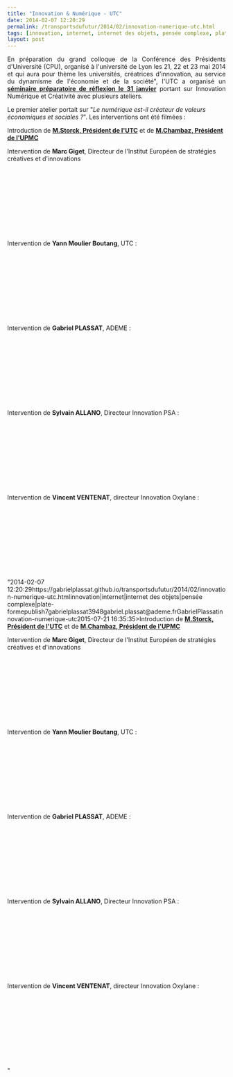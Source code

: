 ```yaml
---
title: "Innovation & Numérique - UTC"
date: 2014-02-07 12:20:29
permalink: /transportsdufutur/2014/02/innovation-numerique-utc.html
tags: [innovation, internet, internet des objets, pensée complexe, plate-forme]
layout: post
---
```


<p style="text-align: justify;">En préparation du grand colloque de la Conférence des Présidents d'Université (CPU), organisé à l'université de Lyon les 21, 22 et 23 mai 2014 et qui aura pour thème les universités, créatrices d'innovation, au service du dynamisme de l'économie et de la société", l'UTC a organisé un <a href=""http://www.utc.fr/utc-evenements/page00150219.php"" target=""_blank""><strong>séminaire préparatoire de réflexion le 31 janvier</strong></a> portant sur Innovation Numérique et Créativité avec plusieurs ateliers.</p> <p style=""text-align: justify>Le premier atelier portait sur "<em>Le numérique est-il créateur de valeurs économiques et sociales ?</em>". Les interventions ont été filmées :</p> <p style=""text-align: justify></p>  <!--more-->  <p style=""text-align: justify>Introduction de <a href=""http://youtu.be/si6M3qlByok"" target=""_self""><strong>M.Storck, Président de l'UTC</strong></a> et de <a href=""http://youtu.be/VnpwNPGLoPE"" target=""_blank""><strong>M.Chambaz, Président de l'UPMC</strong></a></p> <p style=""text-align: justify>Intervention de <strong>Marc Giget</strong>, Directeur de l'Institut Européen de stratégies créatives et d'innovations</p> <p><iframe allowfullscreen="""" frameborder=""0"" height=""225"" src=""//www.youtube.com/embed/LG0m_XtXYT8"" width=""400""></iframe></p> <p style=""text-align: justify>Intervention de <strong>Yann Moulier Boutang</strong>, UTC :<strong><br /></strong></p> <p><iframe allowfullscreen="""" frameborder=""0"" height=""225"" src=""//www.youtube.com/embed/1LDKqOBpdBg"" width=""400""></iframe></p> <p style=""text-align: justify>Intervention de <strong>Gabriel PLASSAT</strong>, ADEME : </p> <p><iframe allowfullscreen="""" frameborder=""0"" height=""225"" src=""//www.youtube.com/embed/MJqp7lFQqgQ"" width=""400""></iframe></p> <p>Intervention de <strong>Sylvain ALLANO</strong>, Directeur Innovation PSA :</p> <p><iframe allowfullscreen="""" frameborder=""0"" height=""225"" src=""//www.youtube.com/embed/iniimhO_guE"" width=""400""></iframe></p> <p>Intervention de <strong>Vincent VENTENAT</strong>, directeur Innovation Oxylane :</p> <p><iframe allowfullscreen="""" frameborder=""0"" height=""225"" src=""//www.youtube.com/embed/KfrKcTcIxTo"" width=""400""></iframe></p>"2014-02-07 12:20:29https://gabrielplassat.github.io/transportsdufutur/2014/02/innovation-numerique-utc.htmlinnovation|internet|internet des objets|pensée complexe|plate-formepublish7gabrielplassat3948gabriel.plassat@ademe.frGabrielPlassatinnovation-numerique-utc2015-07-21 16:35:35>Introduction de <a href=""http://youtu.be/si6M3qlByok"" target=""_self""><strong>M.Storck, Président de l'UTC</strong></a> et de <a href=""http://youtu.be/VnpwNPGLoPE"" target=""_blank""><strong>M.Chambaz, Président de l'UPMC</strong></a></p> <p style=""text-align: justify>Intervention de <strong>Marc Giget</strong>, Directeur de l'Institut Européen de stratégies créatives et d'innovations</p> <p><iframe allowfullscreen="""" frameborder=""0"" height=""225"" src=""//www.youtube.com/embed/LG0m_XtXYT8"" width=""400""></iframe></p> <p style=""text-align: justify>Intervention de <strong>Yann Moulier Boutang</strong>, UTC :<strong><br /></strong></p> <p><iframe allowfullscreen="""" frameborder=""0"" height=""225"" src=""//www.youtube.com/embed/1LDKqOBpdBg"" width=""400""></iframe></p> <p style=""text-align: justify>Intervention de <strong>Gabriel PLASSAT</strong>, ADEME : </p> <p><iframe allowfullscreen="""" frameborder=""0"" height=""225"" src=""//www.youtube.com/embed/MJqp7lFQqgQ"" width=""400""></iframe></p> <p>Intervention de <strong>Sylvain ALLANO</strong>, Directeur Innovation PSA :</p> <p><iframe allowfullscreen="""" frameborder=""0"" height=""225"" src=""//www.youtube.com/embed/iniimhO_guE"" width=""400""></iframe></p> <p>Intervention de <strong>Vincent VENTENAT</strong>, directeur Innovation Oxylane :</p> <p><iframe allowfullscreen="""" frameborder=""0"" height=""225"" src=""//www.youtube.com/embed/KfrKcTcIxTo"" width=""400""></iframe></p>"
